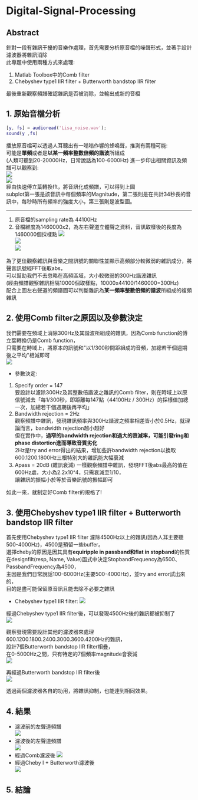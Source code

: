 # Digital-Signal-Processing

## Abstract
針對一段有雜訊干擾的音樂作處理，首先需要分析原音檔的噪聲形式，並著手設計濾波器將雜訊消除  
此專題中使用兩種方式來處理:
1. Matlab Toolbox中的Comb filter
2. Chebyshev type1 IIR filter + Butterworth bandstop IIR filter  

最後重新觀察頻譜確認雜訊是否被消除，並輸出成新的音檔

## 1. 原始音檔分析
```matlab
[y, fs] = audioread('Lisa_noise.wav');
sound(y ,fs)
```  

播放原音檔可以透過人耳聽出有一嗡嗡作響的蜂鳴聲，推測有兩種可能:  
可能是**單頻**或者是**以某一頻率整數倍頻的諧波**所組成  
(人類可聽到20-20000Hz，日常說話為100-6000Hz)
進一步印出相關資訊及頻譜可以觀察到:  
![](https://i.imgur.com/kEcItiv.png)  
![](https://i.imgur.com/uqQn3zc.png)  
經由快速傅立葉轉換fft，將音訊化成頻譜，可以得到上圖  
subplot第一張是該音訊中每個頻率的Magnitude，第二張則是在共計34秒長的音訊中，每秒時所有頻率的強度大小，第三張則是波型圖。

---

1. 原音檔的sampling rate為 44100Hz
2. 音檔維度為1460000x2，為左右聲道立體聲之資料，音訊取樣後的長度為1460000個採樣點
![](https://i.imgur.com/YiO6uJC.png)  
![](https://i.imgur.com/s1dfMva.png)  
![](https://i.imgur.com/lpean5t.png)  
  
為了更佳觀察雜訊與音樂之間訊號的關聯性並顯示高頻部分較微弱的雜訊成分，將聲音訊號經FFT後取abs，  
可以幫助我們不去忽略在高頻區域，大小較微弱的300Hz諧波雜訊  
(經由頻譜觀察雜訊相隔10000個取樣點，10000x44100/1460000=300Hz)  
配合上圖左右聲道的頻譜圖可以判斷雜訊為**某一頻率整數倍頻的諧波**所組成的複頻雜訊

## 2. 使用Comb filter之原因以及參數決定
我們需要在頻域上消除300Hz及其諧波所組成的雜訊，因為Comb function的傅立葉轉換仍是Comb function，  
只需要在時域上，將原本的訊號和"以1/300秒間距組成的音頻，加總若干個週期後之平均"相減即可  
![](https://i.imgur.com/OtGmOau.png)  
- 參數決定:
1. Specify order = 147  
要設計以濾除300Hz及其整數倍諧波之雜訊的Comb filter，則在時域上以原信號減去「每1/300秒，即距離每147點（44100Hz / 300Hz）的採樣值加總一次，加總若干個週期後再平均」  
2. Bandwidth rejection = 2Hz  
觀察頻譜中雜訊，發現雜訊頻率與300Hz諧波之頻率相差皆小於0.5Hz，就理論而言，bandwidth rejection越小越好  
但在實作中，**過窄的bandwidth rejection和過大的衰減率，可能引發ring和phase distortion進而導致音質劣化**    
2Hz是try and error得出的結果，增加些許bandwidth rejection以換取600.1200.1800Hz三根特別大的雜訊能大幅衰減  
3. Apass = 20dB (雜訊衰減)
一樣觀察頻譜中雜訊，發現FFT後abs最高的值在600Hz處，大小為2.2x10^4，只需衰減至1/10，  
讓雜訊的振幅小於等於音樂訊號的振幅即可  

如此一來，就制定好Comb filter的規格了!

## 3. 使用Chebyshev type1 IIR filter + Butterworth bandstop IIR filter  
首先使用Chebyshev type1 IIR filter 濾除4500Hz以上的雜訊(因為人耳主要聽500-4000Hz)，4500是預留一些buffer。    
選擇cheby的原因是因其具有**equiripple in passband和flat in stopband**的性質  
在designfilt(resp, Name, Value)函式中決定StopbandFrequency為6500、PassbandFrequency為4500，  
主因是我們日常說話100-6000Hz(主要500-4000Hz)，並try and error試出來的，  
目的是盡可能保留原音訊且能去除不必要之雜訊   
- Chebyshev type1 IIR filter:
![](https://i.imgur.com/MOaCx4Z.png)  
  
經過Chebyshev type1 IIR filter後，可以發現4500Hz後的雜訊都被抑制了  
![](https://i.imgur.com/9YWU8C7.png)  
  
觀察發現需要設計其他的濾波器來處理600.1200.1800.2400.3000.3600.4200Hz的雜訊，  
設計7個Butterworth bandstop IIR filter相疊，  
在0-5000Hz之間，只有特定的7個頻率magnitude會衰減  
![](https://i.imgur.com/RFdNeDz.png)  

再經過Butterworth bandstop IIR filter後  
![](https://i.imgur.com/sXw4Bo0.png)

透過兩個濾波器各自的功用，將雜訊抑制，也能達到相同效果。

## 4. 結果
- 濾波前的左聲道頻譜  
![](https://i.imgur.com/lpean5t.png)  
- 濾波後的左聲道頻譜  
![](https://i.imgur.com/1RN8JzK.png)  
- 經過Comb濾波後
![](https://i.imgur.com/eyWD6Xx.png)  
- 經過Cheby I + Butterworth濾波後  
![](https://i.imgur.com/sXw4Bo0.png)  

## 5. 結論

